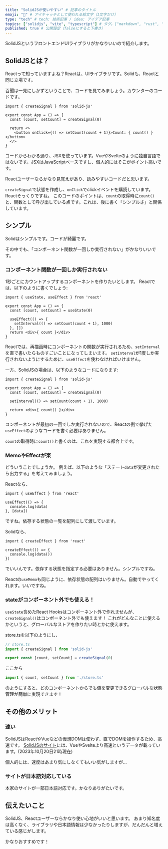 ```yaml
---
title: "SolidJSが使いやすい" # 記事のタイトル
emoji: "🎨" # アイキャッチとして使われる絵文字（1文字だけ）
type: "tech" # tech: 技術記事 / idea: アイデア記事
topics: ["solidjs", "vite", "typescript"] # タグ。["markdown", "rust", "aws"]のように指定する
published: true # 公開設定（falseにすると下書き）
---
```

SolidJSというフロントエンドUIライブラリがかなりいいので紹介します。

## SolidJSとは？

Reactって知っていますよね？Reactは、UIライブラリです。Solidも、Reactと同じ立場です。

百聞は一見にしかずということで、コードを見てみましょう。カウンターのコードです。
```tsx
import { createSignal } from 'solid-js'

export const App = () => {
  const [count, setCount] = createSignal(0)

  return <>
    <button onClick={() => setCount(count + 1)}>Count: { count() }</button>
  </>
}
```
コードからわかる通り、JSXを使っています。VueやSvelteのように独自言語ではないです。JSXはJavaScriptベースですし、個人的にはそこがポイント高いです。

Reactユーザーならかなり見覚えがあり、読みやすいコードだと思います。

`createSignal`で状態を作成し、`onClick`でclickイベントを購読しています。Reactそっくりですね。
このコードのポイントは、`count`の取得時に`count()`と、関数として呼び出している点です。これは、後に書く「シンプルさ」と関係しています。

## シンプル
Solidはシンプルです。コードが綺麗です。

その中でも、「コンポーネント関数が一回しか実行されない」がかなりいいです。
### コンポーネント関数が一回しか実行されない
1秒ごとにカウントアップするコンポーネントを作りたいとします。
Reactでは、以下のように書くでしょう:
```tsx
import { useState, useEffect } from 'react'

export const App = () => {
  const [count, setCount] = useState(0)

  useEffect(() => {
    setInterval(() => setCount(count + 1), 1000)
  }, [])
  return <div>{ count }</div>
}
```
Reactでは、再描画時にコンポーネントの関数が実行されるため、`setInterval`を直で書いたらものすごいことになってしまいます。
`setInterval`が1度しか実行されないようにするために、`useEffect`を使わなければいけません。

一方、SolidJSの場合は、以下のようなコードになります:
```tsx
import { createSignal } from 'solid-js'

export const App = () => {
  const [count, setCount] = createSignal(0)

  setInterval(() => setCount(count + 1), 1000)
  
  return <div>{ count() }</div>
}
```
コンポーネントが最初の一回でしか実行されないので、Reactの例で挙げた`useEffect`のようなコードを書く必要はありません。

`count`の取得時に`count()`と書くのは、これを実現する都合上です。

### MemoやEffectが楽
どういうことでしょうか。
例えば、以下のような「ステート`data`が変更されたら出力する」を考えてみましょう。

Reactなら、
```tsx
import { useEffect } from 'react'

useEffect(() => {
  console.log(data)
}, [data])
```
ですね。依存する状態の一覧を配列にして渡しています。

Solidなら、
```tsx
import { createEffect } from 'react'

createEffect(() => {
  console.log(data())
})
```
でいいんです。依存する状態を指定する必要はありません。シンプルですね。

Reactの`useMemo`も同じように、依存状態の配列はいりません。自動でやってくれます。いいですね。

### stateがコンポーネント外でも使える！
`useState`含めたReact Hooksはコンポーネント外で作れませんが、`createSignal()`はコンポーネント外でも使えます！
これがどんなことに使えるかというと、グローバルなストアを作りたい時とかに使えます。

store.tsを以下のようにし、
```ts
// store.ts
import { createSignal } from 'solid-js'

export const [count, setCount] = createSignal(0)
```
ここから
```ts
import { count, setCount } from './store.ts'
```
のようにすると、どのコンポーネントからでも値を変更できるグローバルな状態管理が簡単に実現できます！
## その他のメリット
### 速い
SolidJSはReactやVueなどの仮想DOMは使わず、直でDOMを操作するため、高速です。
[SolidJSのサイト](https://www.solidjs.com)には、VueやSvelteより高速というデータが載っています。(2023年10月20日21時現在)

個人的には、速度はあまり気にしなくてもいい気がしますが...

### サイトが日本語対応している
本家のサイトが一部日本語対応です。かなりありがたいです。

## 伝えたいこと
SolidJS、Reactユーザーならかなり使い心地がいいと思います。
あまり知名度は高くなく、ライブラリや日本語情報は少なかったりしますが、だんだんと増えている感じがします。

かなりおすすめです！
